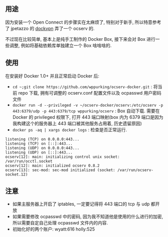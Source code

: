 ## 用途

因为安装一个 Open Connect 的步骤实在太麻烦了, 特别对于新手, 所以特意参考了 jpetazzo 的 [dockvpn](https://github.com/jpetazzo/dockvpn) 弄了一个 ocserv 的.

不过现在比较简单, 基本上是纯手工制作的 Docker Box, 接下来会对 Box 进行一些调整, 例如将基础依赖库单独建立一个 Box 啥啥啥的.


## 使用
在安装好 Docker 1.0+ 并且正常启动 Docker 后:

* `cd ~;git clone https://github.com/wppurking/ocserv-docker.git` : 将当前 repo 下载, 拥有可调整的 ocserv.conf 配置文件以及 ocpasswd 用户密码文件
* `docker run -d --privileged -v ~/ocserv-docker/ocserv:/etc/ocserv -p 443:6379/udp -p 443:6379/tcp wppurking/ocserv`  :  Box 自动下载. 需要在 Docker 的 privileged 权限下, 打开 443 端口映射(box 内为 6379 端口是因为我构建这个的服务器上 443 端口被其他服务占用着, 历史遗留原因)
* `docker ps -aq | xargs docker logs` : 检查是否正常运行. 

```
listening (TCP) on 0.0.0.0:443...
listening (TCP) on [::]:443...
listening (UDP) on 0.0.0.0:443...
listening (UDP) on [::]:443...
ocserv[12]: main: initializing control unix socket: /var/run/occtl.socket
ocserv[12]: main: initialized ocserv 0.8.2
ocserv[13]: sec-mod: sec-mod initialized (socket: /var/run/ocserv-socket.12)
```


## 注意
* 如果主服务器上开启了 iptables, 一定要记得将 443 端口的 tcp 与 udp 都开放
* 如果需要修改 ocpasswd 中的密码, 因为我不知道他是使用的什么进行的加密, 所以需要自定自己处理 ocpasswd 文件内的内容.
* 初始化好的两个账户:  wyatt:616  holly:525